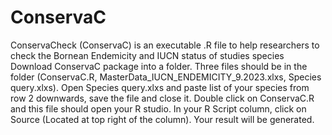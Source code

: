 # ConservaC
ConservaCheck (ConservaC) is an executable .R file to help researchers to check the Bornean Endemicity and IUCN status of studies species
Download ConservaC package into a folder.
Three files should be in the folder (ConservaC.R, MasterData_IUCN_ENDEMICITY_9.2023.xlxs, Species query.xlxs).
Open Species query.xlxs and paste list of your species from row 2 downwards, save the file and close it.
Double click on ConservaC.R and this file should open your R studio.
In your R Script column, click on Source (Located at top right of the column).
Your result will be generated.
